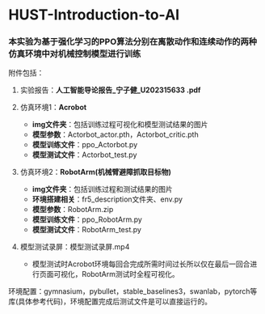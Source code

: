 # HUST-Introduction-to-AI
### **本实验为基于强化学习的PPO算法分别在离散动作和连续动作的两种仿真环境中对机械控制模型进行训练**

附件包括：

1. 实验报告：**人工智能导论报告_宁子健_U202315633 .pdf**
2. 仿真环境1：**Acrobot**
   - **img文件夹**：包括训练过程可视化和模型测试结果的图片
   - **模型参数**：Actorbot_actor.pth，Actorbot_critic.pth
   - **模型训练文件**：ppo_Actorbot.py
   - **模型测试文件**：Actorbot_test.py
3. 仿真环境2：**RobotArm(机械臂避障抓取目标物)**
   - **img文件夹**：包括训练过程和测试结果的图片
   - **环境搭建相关**：fr5_description文件夹、env.py
   - **模型参数**：RobotArm.zip
   - **模型训练文件**：ppo_RobotArm.py
   - **模型测试文件**：RobotArm_test.py

4. 模型测试录屏：模型测试录屏.mp4
   - 模型测试时Acrobot环境每回合完成所需时间过长所以仅在最后一回合进行页面可视化，RobotArm测试时全程可视化。

环境配置：gymnasium，pybullet，stable_baselines3，swanlab，pytorch等库(具体参考代码)，环境配置完成后测试文件是可以直接运行的。
